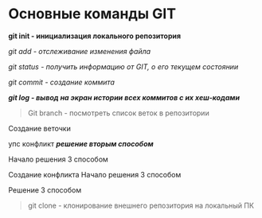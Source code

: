 # Основные команды GIT

**git init - инициализация локального репозитория**

*git add - отслеживание изменения файла*

*git status - получить информацию от GIT, о его текущем состоянии*

*git commit - создание коммита*

***git log - вывод на экран истории всех коммитов с их хеш-кодами***

> Git branch - посмотреть список веток в репозитории


Создание веточки



упс конфликт ***решение вторым способом***

Начало решения 3 способом  

Создание конфликта 
Начало решения 3 способом

Решение 3 способом

>git clone - клонирование внешнего репозитория на локальный ПК